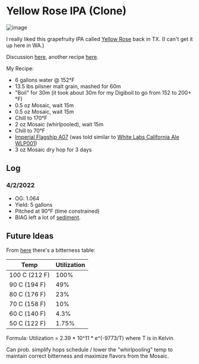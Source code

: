Yellow Rose IPA (Clone)
===================
![image](https://user-images.githubusercontent.com/2049665/161409238-00784d49-9616-4688-adf3-4f1874358670.png)

I really liked this grapefruity IPA called [Yellow Rose](https://www.lonepint.com/the-core-brews) back in TX.  (I can't get it up here in WA.)

Discussion [here](https://www.homebrewtalk.com/threads/mosaic-s-m-a-s-h-yellow-rose-clone.494127/),
another recipe [here](https://www.homebrewersassociation.org/homebrew-recipe/yellow-rose-smash/).

My Recipe:
- 6 gallons water @ 152°F
- 13.5 lbs pilsner malt grain, mashed for 60m
- "Boil" for 30m (it took about 30m for my Digiboil to go from 152 to 200+°F)
- 0.5 oz Mosaic, wait 15m
- 0.5 oz Mosaic, wait 15m
- Chill to 170°F
- 2 oz Mosaic (whirlpooled), wait 15m
- Chill to 70°F
- [Imperial Flagship A07](https://www.imperialyeast.com/organic-yeast-strains/yeast-types/ale/flagship/)
  (was told similar to [White Labs California Ale WLP001](https://www.whitelabs.com/yeast-single?id=101&type=YEAST&style_type=0))
- 3 oz Mosaic dry hop for 3 days

Log
---

### 4/2/2022
- OG: 1.064
- Yield: 5 gallons
- Pitched at 90°F (time constrained)
- BIAG left a lot of [sediment](https://photos.app.goo.gl/tbKWbANu6yQa7uBR6).

Future Ideas
------------
From [here](https://beersmith.com/blog/2019/12/18/hop-utilization-in-the-whirlpool-for-beer-brewing/)  there's a bitterness table:

| Temp         |Utilization|
|--------------|-----------|
|100 C (212 F) |      100% |
| 90 C (194 F) |       49% |
| 80 C (176 F) |       23% |
| 70 C (158 F) |       10% |
| 60 C (140 F) |      4.3% |
| 50 C (122 F) |     1.75% |

Formula: Utilization = 2.39 * 10^11 * e^(-9773/T) where T is in Kelvin

Can prob. simplify hops schedule / lower the "whirlpooling" temp to maintain correct bitterness and maximize flavors from the Mosaic.
